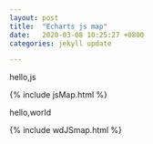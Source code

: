 ```yaml
---
layout: post
title:  "Echarts js map"
date:   2020-03-08 10:25:27 +0800
categories: jekyll update

---
```


hello,js 

{% include jsMap.html %}

hello,world

{% include wdJSmap.html %}
